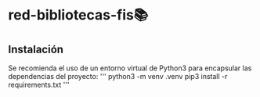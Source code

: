 # red-bibliotecas-fis:books:
## Instalación
Se recomienda el uso de un entorno virtual de Python3 para encapsular las dependencias
del proyecto:
'''
python3 -m venv .venv
pip3 install -r requirements.txt
'''